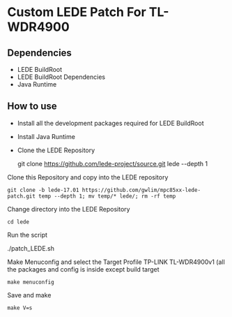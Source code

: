 Custom LEDE Patch For TL-WDR4900
======================================================

Dependencies
------------

* LEDE BuildRoot
* LEDE BuildRoot Dependencies
* Java Runtime

How to use
----------

* Install all the development packages required for LEDE BuildRoot
* Install Java Runtime
* Clone the LEDE Repository

    git clone https://github.com/lede-project/source.git lede --depth 1

Clone this Repository and copy into the LEDE repository

    git clone -b lede-17.01 https://github.com/gwlim/mpc85xx-lede-patch.git temp --depth 1; mv temp/* lede/; rm -rf temp

Change directory into the LEDE Repository

    cd lede

Run the script

./patch_LEDE.sh

Make Menuconfig and select the Target Profile TP-LINK TL-WDR4900v1 (all the packages and config is inside except build target

    make menuconfig

Save and make

    make V=s
